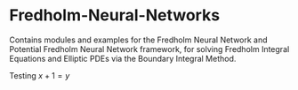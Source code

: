# Fredholm-Neural-Networks
Contains modules and examples for the Fredholm Neural Network and Potential Fredholm Neural Network framework, for solving Fredholm Integral Equations and Elliptic PDEs via the Boundary Integral Method.

Testing $x+1 = y$
